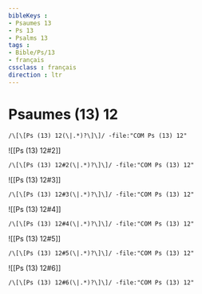 ```yaml
---
bibleKeys : 
- Psaumes 13
- Ps 13
- Psalms 13
tags : 
- Bible/Ps/13
- français
cssclass : français
direction : ltr
---
```


# Psaumes (13) 12

```query
/\[\[Ps (13) 12(\|.*)?\]\]/ -file:"COM Ps (13) 12"
```



![[Ps (13) 12#2]]

```query
/\[\[Ps (13) 12#2(\|.*)?\]\]/ -file:"COM Ps (13) 12"
```

![[Ps (13) 12#3]]

```query
/\[\[Ps (13) 12#3(\|.*)?\]\]/ -file:"COM Ps (13) 12"
```

![[Ps (13) 12#4]]

```query
/\[\[Ps (13) 12#4(\|.*)?\]\]/ -file:"COM Ps (13) 12"
```

![[Ps (13) 12#5]]

```query
/\[\[Ps (13) 12#5(\|.*)?\]\]/ -file:"COM Ps (13) 12"
```

![[Ps (13) 12#6]]

```query
/\[\[Ps (13) 12#6(\|.*)?\]\]/ -file:"COM Ps (13) 12"
```

